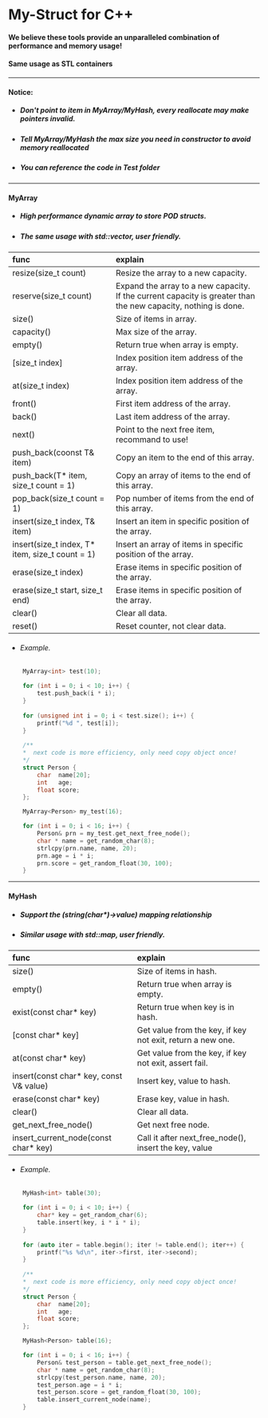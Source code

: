 # My-Struct for C++
#### We believe these tools provide an unparalleled combination of performance and memory usage! 
#### Same usage as STL containers

-------

#### Notice:

- ##### Don't point to item in MyArray/MyHash, every reallocate may make pointers invalid.

- ##### Tell MyArray/MyHash the max size you need in constructor to avoid memory reallocated

- ##### You can reference the code in Test folder

-------

#### MyArray

- ##### High performance dynamic array to store POD structs.

- ##### The same usage with std::vector, user friendly.

| func  | explain  |
| :------------ | :------------ |
|resize(size_t count)  |Resize the array to a new capacity.|
|reserve(size_t count) |Expand the array to a new capacity. If the current capacity is greater than the new capacity, nothing is done.|
|size()     |Size of items in array.|
|capacity() |Max size of the array.|
|empty()    |Return true when array is empty.|
|[size_t index]   |Index position item address of the array.|
|at(size_t index) |Index position item address of the array.|
|front()    |First item address of the array.|
|back()     |Last item address of the array.|
|next()     |Point to the next free item, recommand to use!|
|push_back(coonst T& item)  |Copy an item to the end of this array.|
|push_back(T\* item, size_t count = 1)  |Copy an array of items to the end of this array.|
|pop_back(size_t count = 1) |Pop number of items from the end of this array.|
|insert(size_t index, T& item)  |Insert an item in specific position of the array.|
|insert(size_t index, T\* item, size_t count = 1)  |Insert an array of items in specific position of the array.|
|erase(size_t index)  |Erase items in specific position of the array.|
|erase(size_t start, size_t end)  |Erase items in specific position of the array.|
|clear()  |Clear all data.|
|reset()  |Reset counter, not clear data.|

- ###### Example.
```cpp
    MyArray<int> test(10);

    for (int i = 0; i < 10; i++) {
        test.push_back(i * i);
    }
    
    for (unsigned int i = 0; i < test.size(); i++) {
        printf("%d ", test[i]);
    }
    
    /** 
    *  next code is more efficiency, only need copy object once!
    */
    struct Person {
        char  name[20];
        int   age;
        float score;
    };

    MyArray<Person> my_test(16);

    for (int i = 0; i < 16; i++) {
        Person& prn = my_test.get_next_free_node();
        char * name = get_random_char(8);
        strlcpy(prn.name, name, 20);
        prn.age = i * i;
        prn.score = get_random_float(30, 100);
    }  
````

-------

#### MyHash

- ##### Support the (string(char\*)->value) mapping relationship

- ##### Similar usage with std::map, user friendly.
 
| func  | explain  |
| :------------ | :------------ |
|size()  |Size of items in hash.|
|empty() |Return true when array is empty.|
|exist(const char\* key)  |Return true when key is in hash.|
|[const char\* key]  |Get value from the key, if key not exit, return a new one.|
|at(const char\* key)  |Get value from the key, if key not exit, assert fail.|
|insert(const char\* key, const V& value)  |Insert key, value to hash.|
|erase(const char\* key)  |Erase key, value in hash.|
|clear()  |Clear all data.|
|get_next_free_node()  |Get next free node.|
|insert_current_node(const char\* key)  |Call it after next_free_node(), insert the key, value|

- ###### Example.
```cpp
    MyHash<int> table(30);

    for (int i = 0; i < 10; i++) {
        char* key = get_random_char(6);
        table.insert(key, i * i * i);
    }
    
    for (auto iter = table.begin(); iter != table.end(); iter++) {
        printf("%s %d\n", iter->first, iter->second);
    }
    
    /** 
    *  next code is more efficiency, only need copy object once!
    */
    struct Person {
        char  name[20];
        int   age;
        float score;
    };

    MyHash<Person> table(16);

    for (int i = 0; i < 16; i++) {
        Person& test_person = table.get_next_free_node();
        char * name = get_random_char(8);
        strlcpy(test_person.name, name, 20);
        test_person.age = i * i;
        test_person.score = get_random_float(30, 100);
        table.insert_current_node(name);
    }  
````
